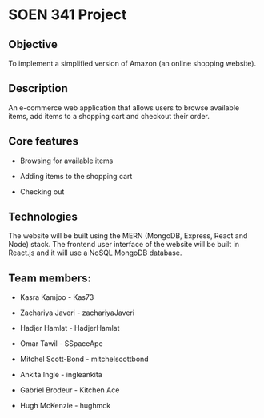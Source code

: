 # SOEN 341 Project

## Objective

To implement a simplified version of Amazon (an online shopping website).

## Description

An e-commerce web application that allows users to browse available items, add items to a shopping cart and checkout their order.

## Core features

 * Browsing for available items

 * Adding items to the shopping cart

 * Checking out

## Technologies 

The website will be built using the MERN (MongoDB, Express, React and Node) stack. The frontend user interface of the website will be built in React.js and it will use a NoSQL MongoDB database. 

## Team members:

  * Kasra Kamjoo - Kas73

  * Zachariya Javeri - zachariyaJaveri

  * Hadjer Hamlat - HadjerHamlat

  * Omar Tawil - SSpaceApe

  * Mitchel Scott-Bond - mitchelscottbond

  * Ankita Ingle - ingleankita 

  * Gabriel Brodeur - Kitchen Ace

  * Hugh McKenzie - hughmck
